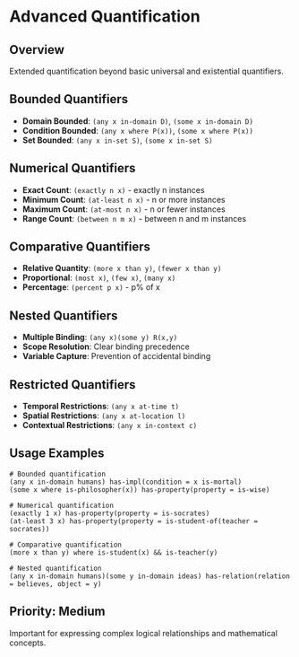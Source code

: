# Advanced Quantification

## Overview
Extended quantification beyond basic universal and existential quantifiers.

## Bounded Quantifiers
- **Domain Bounded**: `(any x in-domain D)`, `(some x in-domain D)`
- **Condition Bounded**: `(any x where P(x))`, `(some x where P(x))`
- **Set Bounded**: `(any x in-set S)`, `(some x in-set S)`

## Numerical Quantifiers
- **Exact Count**: `(exactly n x)` - exactly n instances
- **Minimum Count**: `(at-least n x)` - n or more instances
- **Maximum Count**: `(at-most n x)` - n or fewer instances
- **Range Count**: `(between n m x)` - between n and m instances

## Comparative Quantifiers
- **Relative Quantity**: `(more x than y)`, `(fewer x than y)`
- **Proportional**: `(most x)`, `(few x)`, `(many x)`
- **Percentage**: `(percent p x)` - p% of x

## Nested Quantifiers
- **Multiple Binding**: `(any x)(some y) R(x,y)`
- **Scope Resolution**: Clear binding precedence
- **Variable Capture**: Prevention of accidental binding

## Restricted Quantifiers
- **Temporal Restrictions**: `(any x at-time t)`
- **Spatial Restrictions**: `(any x at-location l)`
- **Contextual Restrictions**: `(any x in-context c)`

## Usage Examples
```
# Bounded quantification
(any x in-domain humans) has-impl(condition = x is-mortal)
(some x where is-philosopher(x)) has-property(property = is-wise)

# Numerical quantification
(exactly 1 x) has-property(property = is-socrates)
(at-least 3 x) has-property(property = is-student-of(teacher = socrates))

# Comparative quantification
(more x than y) where is-student(x) && is-teacher(y)

# Nested quantification
(any x in-domain humans)(some y in-domain ideas) has-relation(relation = believes, object = y)
```

## Priority: Medium
Important for expressing complex logical relationships and mathematical concepts.